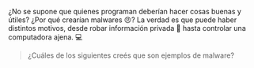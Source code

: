 ¿No se supone que quienes programan deberían hacer cosas buenas y útiles? ¿Por qué crearían malwares :angry:? La verdad es que puede haber distintos motivos, desde robar información privada :closed_lock_with_key: hasta controlar una computadora ajena. :computer:

> ¿Cuáles de los siguientes creés que son ejemplos de malware?
